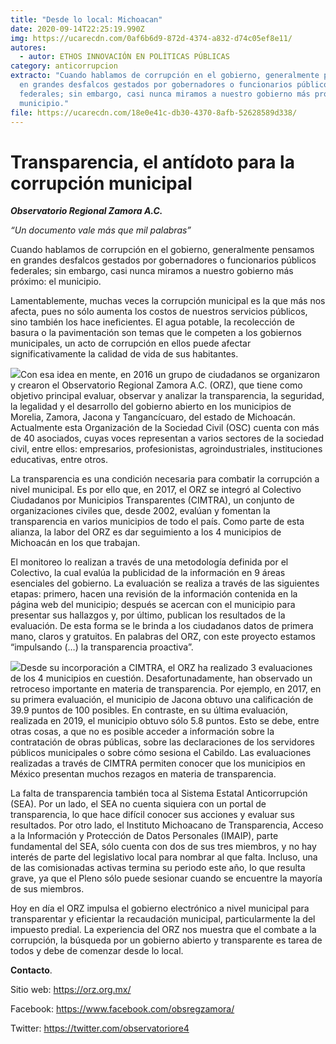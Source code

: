```yaml
---
title: "Desde lo local: Michoacan"
date: 2020-09-14T22:25:19.990Z
img: https://ucarecdn.com/0af6b6d9-872d-4374-a832-d74c05ef8e11/
autores:
  - autor: ETHOS INNOVACIÓN EN POLÍTICAS PÚBLICAS
category: anticorrupcion
extracto: "Cuando hablamos de corrupción en el gobierno, generalmente pensamos
  en grandes desfalcos gestados por gobernadores o funcionarios públicos
  federales; sin embargo, casi nunca miramos a nuestro gobierno más próximo: el
  municipio."
file: https://ucarecdn.com/18e0e41c-db30-4370-8afb-52628589d338/
---
```

<!--StartFragment-->

# **Transparencia, el antídoto para la corrupción municipal**

[](https://www.ethos.org.mx/wp-content/uploads/2020/09/38ac1c_4fd2e70d9af84262ab36dfcf0d540958_mv2_d_1361_1361_s_2.png)***Observatorio Regional Zamora A.C.***

*“Un documento vale más que mil palabras”*

Cuando hablamos de corrupción en el gobierno, generalmente pensamos en grandes desfalcos gestados por gobernadores o funcionarios públicos federales; sin embargo, casi nunca miramos a nuestro gobierno más próximo: el municipio.

Lamentablemente, muchas veces la corrupción municipal es la que más nos afecta, pues no sólo aumenta los costos de nuestros servicios públicos, sino también los hace ineficientes. El agua potable, la recolección de basura o la pavimentación son temas que le competen a los gobiernos municipales, un acto de corrupción en ellos puede afectar significativamente la calidad de vida de sus habitantes.

[![](https://www.ethos.org.mx/wp-content/uploads/2020/09/PHOTO-2020-08-04-13-04-08.jpg)](https://www.ethos.org.mx/wp-content/uploads/2020/09/PHOTO-2020-08-04-13-04-08.jpg)Con esa idea en mente, en 2016 un grupo de ciudadanos se organizaron y crearon el Observatorio Regional Zamora A.C. (ORZ), que tiene como objetivo principal evaluar, observar y analizar la transparencia, la seguridad, la legalidad y el desarrollo del gobierno abierto en los municipios de Morelia, Zamora, Jacona y Tangancícuaro, del estado de Michoacán. Actualmente esta Organización de la Sociedad Civil (OSC) cuenta con más de 40 asociados, cuyas voces representan a varios sectores de la sociedad civil, entre ellos: empresarios, profesionistas, agroindustriales, instituciones educativas, entre otros.

La transparencia es una condición necesaria para combatir la corrupción a nivel municipal. Es por ello que, en 2017, el ORZ se integró al Colectivo Ciudadanos por Municipios Transparentes (CIMTRA), un conjunto de organizaciones civiles que, desde 2002, evalúan y fomentan la transparencia en varios municipios de todo el país. Como parte de esta alianza, la labor del ORZ es dar seguimiento a los 4 municipios de Michoacán en los que trabajan. 

El monitoreo lo realizan a través de una metodología definida por el Colectivo, la cual evalúa la publicidad de la información en 9 áreas esenciales del gobierno. La evaluación se realiza a través de las siguientes etapas: primero, hacen una revisión de la información contenida en la página web del municipio; después se acercan con el municipio para presentar sus hallazgos y, por último, publican los resultados de la evaluación. De esta forma se le brinda a los ciudadanos datos de primera mano, claros y gratuitos. En palabras del ORZ, con este proyecto estamos “impulsando (…) la transparencia proactiva”. 

[![](https://www.ethos.org.mx/wp-content/uploads/2020/09/PHOTO-2020-08-04-13-00-40.jpg)](https://www.ethos.org.mx/wp-content/uploads/2020/09/PHOTO-2020-08-04-13-00-40.jpg)Desde su incorporación a CIMTRA, el ORZ ha realizado 3 evaluaciones de los 4 municipios en cuestión. Desafortunadamente, han observado un retroceso importante en materia de transparencia. Por ejemplo, en 2017, en su primera evaluación, el municipio de Jacona obtuvo una calificación de 39.9 puntos de 100 posibles. En contraste, en su última evaluación, realizada en 2019, el municipio obtuvo sólo 5.8 puntos. Esto se debe, entre otras cosas, a que no es posible acceder a información sobre la contratación de obras públicas, sobre las declaraciones de los servidores públicos municipales o sobre cómo sesiona el Cabildo. Las evaluaciones realizadas a través de CIMTRA permiten conocer que los municipios en México presentan muchos rezagos en materia de transparencia. 

La falta de transparencia también toca al Sistema Estatal Anticorrupción (SEA). Por un lado, el SEA no cuenta siquiera con un portal de transparencia, lo que hace difícil conocer sus acciones y evaluar sus resultados. Por otro lado, el Instituto Michoacano de Transparencia, Acceso a la Información y Protección de Datos Personales (IMAIP), parte fundamental del SEA, sólo cuenta con dos de sus tres miembros, y no hay interés de parte del legislativo local para nombrar al que falta. Incluso, una de las comisionadas activas termina su periodo este año, lo que resulta grave, ya que el Pleno sólo puede sesionar cuando se encuentre la mayoría de sus miembros. 

Hoy en día el ORZ impulsa el gobierno electrónico a nivel municipal para transparentar y eficientar la recaudación municipal, particularmente la del impuesto predial. La experiencia del ORZ nos muestra que el combate a la corrupción, la búsqueda por un gobierno abierto y transparente es tarea de todos y debe de comenzar desde lo local.

**Contacto**.

Sitio web: <https://orz.org.mx/>

Facebook: <https://www.facebook.com/obsregzamora/>

Twitter: <https://twitter.com/observatoriore4>

<!--EndFragment-->